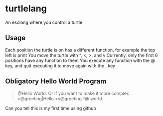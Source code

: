 # turtlelang
An esolang where you control a turtle
## Usage
Each position the turtle is on has a different function, for example the top left is print
You move the turtle with ^, <, >, and v
Currently, only the first 6 positions have any function to them
You execute any function with the @ key, and quit executing it to move again with the . key
## Obligatory Hello World Program
>@Hello World.
Or if you want to make it more complex
>\>@greeting|Hello.<v@greeting.^@ world.

Can you tell this is my first time using github
